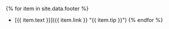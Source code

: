 {% for item in site.data.footer %}
- [{{ item.text }}]({{ item.link }} "{{ item.tip }}")
{% endfor %}
